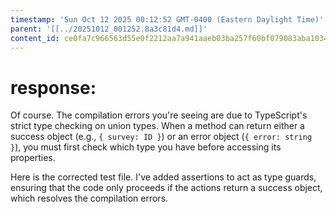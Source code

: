 ```yaml
---
timestamp: 'Sun Oct 12 2025 00:12:52 GMT-0400 (Eastern Daylight Time)'
parent: '[[../20251012_001252.8a3c81d4.md]]'
content_id: ce0fa7c966563d55e0f2212aa7a941aaeb03ba257f60bf079083aba10341e9fe
---
```


# response:

Of course. The compilation errors you're seeing are due to TypeScript's strict type checking on union types. When a method can return either a success object (e.g., `{ survey: ID }`) or an error object (`{ error: string }`), you must first check which type you have before accessing its properties.

Here is the corrected test file. I've added assertions to act as type guards, ensuring that the code only proceeds if the actions return a success object, which resolves the compilation errors.
